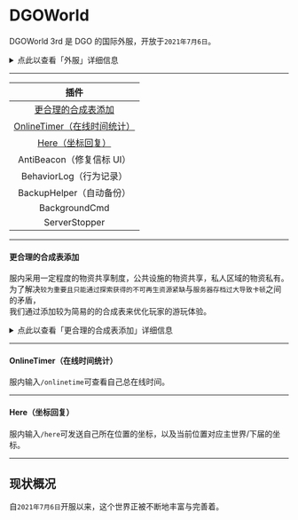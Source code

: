 <!-- DGOWorld/2nd -->

# DGOWorld

DGOWorld 3rd 是 DGO 的国际外服，开放于`2021年7月6日`。

<details>
<summary>点此以查看「外服」详细信息</summary>

**可游玩玩家** <br/>
外服 或 内服成员

**服务器版本** <br/>
`基岩版 1.17.10.04`

**世界设置** <br/>
死亡不掉落 / 生物破坏 / 火焰蔓延 / TNT 爆炸 / 开启坐标

**加入「外服」的方式**<br/>
「审核」：任何人可在开放审核的时间内申请，通过此方法进入外服。 _(详情见 [外服审核流程](/notice/join?id=审核流程外服) )_ <br/>
「邀请」：满足条件的外服成员可邀请满足条件的玩家。 _(详情见 [邀请流程](notice/join?id=邀请流程) )_

</details>

---

|                                    插件                                    |
| :------------------------------------------------------------------------: |
|          [更合理的合成表添加](DGOCraft/3rd?id=更合理的合成表添加)          |
| [OnlineTimer（在线时间统计）](DGOCraft/3rd?id=onlinetimer（在线时间统计）) |
|            [Here（坐标回复）](DGOCraft/3rd?id=here（坐标回复）)            |
|                         AntiBeacon（修复信标 UI）                          |
|                          BehaviorLog（行为记录）                           |
|                          BackupHelper（自动备份）                          |
|                               BackgroundCmd                                |
|                               ServerStopper                                |

---

#### 更合理的合成表添加

服内采用一定程度的物资共享制度，公共设施的物资共享，私人区域的物资私有。<br/>
为了解决`较为重要且只能通过探索获得的不可再生资源紧缺`与`服务器存档过大导致卡顿`之间的矛盾，<br/>
我们通过添加较为简易的的合成表来优化玩家的游玩体验。

<details>
<summary>点此以查看「更合理的合成表添加」详细信息</summary>

|        |   鞘翅   |        |
| :----: | :------: | :----: |
| 幻翼膜 | 下界之星 | 幻翼膜 |
| 幻翼膜 |    /     | 幻翼膜 |
| 幻翼膜 |    /     | 幻翼膜 |

|        | 潜影壳 |        |
| :----: | :----: | :----: |
| 紫珀块 | 紫珀块 | 紫珀块 |
| 紫珀块 |        | 紫珀块 |
|   /    |   /    |   /    |

|        |  海绵  |        |
| :----: | :----: | :----: |
| 粘液球 | 粘液球 | 粘液球 |
| 粘液球 |  羊毛  | 粘液球 |
| 粘液球 | 粘液球 | 粘液球 |

</details>

---

#### OnlineTimer（在线时间统计）

服内输入`/onlinetime`可查看自己总在线时间。

---

#### Here（坐标回复）

服内输入`/here`可发送自己所在位置的坐标，以及当前位置对应主世界/下届的坐标。

---

## 现状概况

自`2021年7月6日`开服以来，这个世界正被不断地丰富与完善着。<br/>

<!-- 如今有着无数繁复而密集的建筑群，也有着许多未曾被发现的古老建筑。 -->

